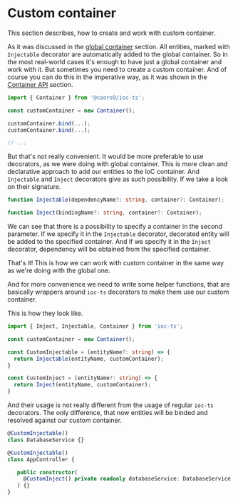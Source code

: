 # Custom container
This section describes, how to create and work with custom container.

As it was discussed in the [global container](./GlobalContainer.md) section. All entities, marked with `Injectable` decorator are automatically added to the global container. So in the most real-world cases it's enough to have just a global container and work with it. But sometimes you need to create a custom container. And of course you can do this in the imperative way, as it was shown in the [Container API](./ContainerAPI.md) section.

```ts
import { Container } from '@ceoro9/ioc-ts';

const customContainer = new Container();

customContainer.bind(...);
customContainer.bind(...);

// ...
```

But that's not really convenient. It would be more preferable to use decorators, as we were doing with global container. This is more clean and declarative approach to add our entities to the IoC container. And `Injectable` and `Inject` decorators give as such possibility. If we take a look on their signature.

```ts
function Injectable(dependencyName?: string, container?: Container);

function Inject(bindingName?: string, container?: Container);
```

We can see that there is a possibility to specify a container in the second parameter. If we specify it in the `Injectable` decorator, decorated entity will be added to the specified container. And if we specify it in the `Inject` decorator, dependency will be obtained from the specified container.

That's it! This is how we can work with custom container in the same way as we're doing with the global one.

And for more convenience we need to write some helper functions, that are basically wrappers around `ioc-ts` decorators to make them use our custom container.

This is how they look like.

```ts
import { Inject, Injectable, Container } from 'ioc-ts';

const customContainer = new Container();

const CustomInjectable = (entityName?: string) => {
  return Injectable(entityName, customContainer);
}

const CustomInject = (entityName?: string) => {
  return Inject(entityName, customContainer);
}
```

And their usage is not really different from the usage of regular `ioc-ts` decorators. The only difference, that now entities will be binded and resolved against our custom container.

```ts
@CustomInjectable()
class DatabaseService {}

@CustomInjectable()
class AppController {

   public constructor(
     @CustomInject() private readonly databaseService: DatabaseService
   ) {}
}
```
